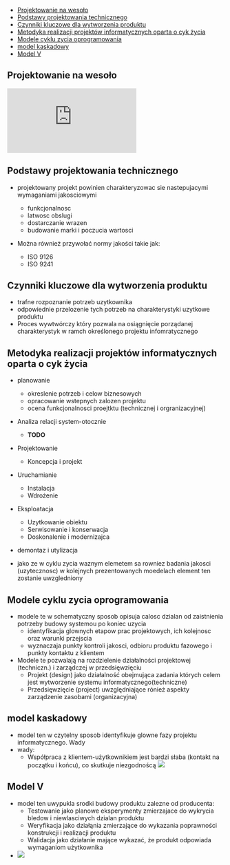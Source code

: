 - [Projektowanie na wesoło](#projektowanie-na-wesoło)
- [Podstawy projektowania technicznego](#podstawy-projektowania-technicznego)
- [Czynniki kluczowe dla wytworzenia produktu](#czynniki-kluczowe-dla-wytworzenia-produktu)
- [Metodyka realizacji projektów informatycznych oparta o cyk życia](#metodyka-realizacji-projektów-informatycznych-oparta-o-cyk-życia)
- [Modele cyklu zycia oprogramowania](#modele-cyklu-zycia-oprogramowania)
- [model kaskadowy](#model-kaskadowy)
- [Model V](#model-v)

## Projektowanie na wesoło
![swing](https://www.zentao.pm/file-download-5816-left.html)

## Podstawy projektowania technicznego
- projektowany projekt powinien charakteryzowac sie nastepujacymi wymaganiami jakosciowymi
  - funkcjonalnosc
  - latwosc obslugi
  - dostarczanie wrazen
  - budowanie marki i poczucia wartosci


- Można również przywołać normy jakości takie jak:
  - ISO 9126
  - ISO 9241


## Czynniki kluczowe dla wytworzenia produktu
- trafne rozpoznanie potrzeb uzytkownika
- odpowiednie przelozenie tych potrzeb na charakterystyki uzytkowe produktu 
- Proces wywtwórczy który pozwala na osiągnięcie porządanej charakterystyk w ramch określonego projektu infomratycznego

## Metodyka realizacji projektów informatycznych oparta o cyk życia
- planowanie
  - okreslenie potrzeb i celow biznesowych
  - opracowanie wstepnych zalozen projektu
  - ocena funkcjonalnosci proejtktu (technicznej i orgranizacyjnej)

- Analiza relacji system-otocznie 
  - **TODO**

- Projektowanie
  - Koncepcja i projekt

- Uruchamianie
  - Instalacja
  - Wdrożenie

- Eksploatacja
  - Uzytkowanie obiektu
  - Serwisowanie i konserwacja
  - Doskonalenie i modernizajca

- demontaz i utylizacja

- jako ze w cyklu zycia waznym elemetem sa rowniez badania jakosci (uzytecznosc) w kolejnych prezentowanych moedelach element ten zostanie uwzgledniony

## Modele cyklu zycia oprogramowania
- modele te w schematyczny sposob opisuja calosc dzialan od zaistnienia potrzeby budowy systemou po koniec uzycia
  - identyfikacja glownych etapow prac projektowych, ich kolejnosc oraz warunki przejscia
  - wyznaczaja punkty kontroli jakosci, odbioru produktu fazowego i punkty kontaktu z klientem
- Modele te pozwalają na rozdzielenie działalności projektowej (techniczn.) i zarządczej w przedsięwzięciu
  - Projekt (design) jako działalność obejmująca zadania których celem jest wytworzenie systemu informatycznego(techniczne)
  - Przedsięwzięcie (project) uwzględniające rónież aspekty zarządzenie zasobami (organizacyjna)

## model kaskadowy
- model ten w czytelny sposob identyfikuje glowne fazy projektu informatycznego. Wady
- wady:
  - Współpraca z klientem-użytkownikiem jest bardzi słaba (kontakt na początku i końcu), co skutkuje niezgodnoścą
![](https://slideplayer.pl/slide/423023/1/images/4/%28kodowanie%2C+testowanie%29+Wypuszczenie+produktu.jpg)

## Model V
- model ten uwypukla srodki budowy  produktu zalezne od producenta:
  - Testowanie jako planowe eksperymenty zmierzajace do wykrycia bledow i niewlasciwych dzialan produktu
  - Weryfikacja jako działąnia zmierzające do wykazania poprawności konstrukcji i realizacji produktu
  - Walidacja jako działanie mające wykazać, że produkt odpowiada wymaganiom użytkownika
- ![](https://media-exp1.licdn.com/dms/image/C4E12AQHxc8jxPBpjXQ/article-inline_image-shrink_1000_1488/0/1520240801746?e=1668038400&v=beta&t=_1CHZRcCPz9OO3sSuw1uf0IdRakCslvNVF3w4i0iKRw)







